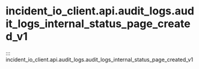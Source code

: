 # incident_io_client.api.audit_logs.audit_logs_internal_status_page_created_v1

::: incident_io_client.api.audit_logs.audit_logs_internal_status_page_created_v1